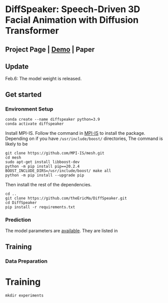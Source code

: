 # DiffSpeaker: Speech-Driven 3D Facial Animation with Diffusion Transformer
## Project Page | [Demo](https://www.youtube.com/watch?v=4-NBygHePk0) | Paper 

## Update
Feb.6: The model weight is released.

## Get started
### Environment Setup
```
conda create --name diffspeaker python=3.9
conda activate diffspeaker
```
Install MPI-IS. Follow the command in [MPI-IS](https://github.com/MPI-IS/mesh) to install the package. Depending on if you have `/usr/include/boost/` directories, The command is likely to be
```
git clone https://github.com/MPI-IS/mesh.git
cd mesh
sudo apt-get install libboost-dev
python -m pip install pip==20.2.4
BOOST_INCLUDE_DIRS=/usr/include/boost/ make all
python -m pip install --upgrade pip
```
Then install the rest of the dependencies.
```
cd ..
git clone https://github.com/theEricMa/DiffSpeaker.git
cd DiffSpeaker
pip install -r requirements.txt
```
### Prediction
The model parameters are [available](https://drive.google.com/drive/folders/1PezaNpQHIjyE8UE5YW0jpDPV8jtepxSL?usp=sharing). They are listed in 

## Training
### Data Preparation 

# Training
```
mkdir experiments
```

